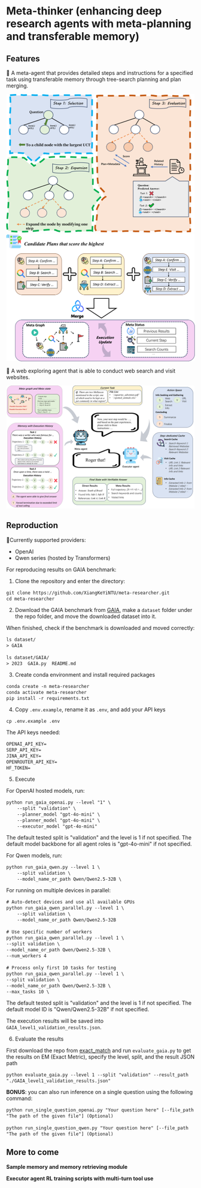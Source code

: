 # Meta-thinker (enhancing deep research agents with meta-planning and transferable memory)

## Features

🤖 A meta-agent that provides detailed steps and instructions for a specified task using transferable memory through tree-search planning and plan merging.

![Tree Planning](./assets/tree_planning.png)
![Plan Merging](./assets/meta_graph.png)

🔎 A web exploring agent that is able to conduct web search and visit websites.

![Meta Execution](./assets/meta_completed.png)

## Reproduction

🔌Currently supported providers:
- OpenAI
- Qwen series (hosted by Transformers)

For reproducing results on GAIA benchmark:

1. Clone the repository and enter the directory:

```shell
git clone https://github.com/XiangKeYiNTU/meta-researcher.git
cd meta-researcher
```

2. Download the GAIA benchmark from [GAIA](https://huggingface.co/datasets/gaia-benchmark/GAIA/tree/main), make a `dataset` folder under the repo folder, and move the downloaded dataset into it.

When finished, check if the benchmark is downloaded and moved correctly:

```shell
ls dataset/
> GAIA

ls dataset/GAIA/
> 2023  GAIA.py  README.md
```

3. Create conda environment and install required packages

```shell
conda create -n meta-researcher
conda activate meta-researcher
pip install -r requirements.txt
```

4. Copy `.env.example`, rename it as `.env`, and add your API keys

```shell
cp .env.example .env
```

The API keys needed:

```shell
OPENAI_API_KEY=
SERP_API_KEY=
JINA_API_KEY=
OPENROUTER_API_KEY=
HF_TOKEN=
```

5. Execute

For OpenAI hosted models, run:
```
python run_gaia_openai.py --level "1" \
    --split "validation" \
    --planner_model "gpt-4o-mini" \
    --planner_model "gpt-4o-mini" \
    --executor_model "gpt-4o-mini"
```

The default tested split is "validation" and the level is 1 if not specified. The default model backbone for all agent roles is "gpt-4o-mini" if not specified.

For Qwen models, run:
```
python run_gaia_qwen.py --level 1 \
    --split validation \
    --model_name_or_path Qwen/Qwen2.5-32B \
```

For running on multiple devices in parallel:
```
# Auto-detect devices and use all available GPUs
python run_gaia_qwen_parallel.py --level 1 \
    --split validation \
    --model_name_or_path Qwen/Qwen2.5-32B

# Use specific number of workers
python run_gaia_qwen_parallel.py --level 1 \
--split validation \
--model_name_or_path Qwen/Qwen2.5-32B \
--num_workers 4

# Process only first 10 tasks for testing
python run_gaia_qwen_parallel.py --level 1 \
--split validation \
--model_name_or_path Qwen/Qwen2.5-32B \
--max_tasks 10 \
```

The default tested split is "validation" and the level is 1 if not specified. The default model ID is "Qwen/Qwen2.5-32B" if not specified.

The execution results will be saved into `GAIA_level1_validation_results.json`.

6. Evaluate the results

First download the repo from [exact_match](https://huggingface.co/spaces/evaluate-metric/exact_match/tree/main) and run `evaluate_gaia.py` to get the results on EM (Exact Metric), specify the level, split, and the result JSON path

```shell
python evaluate_gaia.py --level 1 --split "validation" --result_path "./GAIA_level1_validation_results.json"
```

**BONUS**: you can also run inference on a single question using the following command:

```shell
python run_single_question_openai.py "Your question here" [--file_path "The path of the given file"] (Optional)

python run_single_question_qwen.py "Your question here" [--file_path "The path of the given file"] (Optional)
```

## More to come

**Sample memory and memory retrieving module**

**Executor agent RL training scripts with multi-turn tool use**
